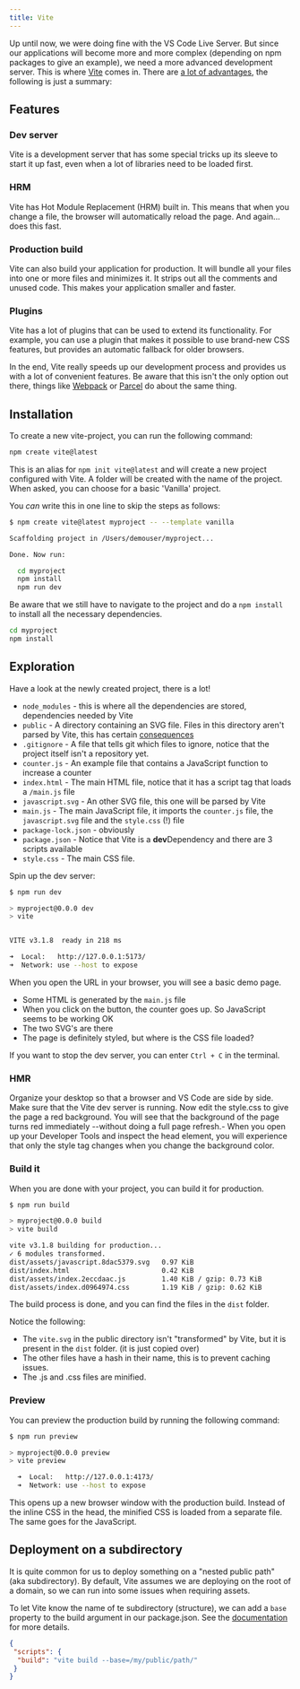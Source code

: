 ```yaml
---
title: Vite
---
```


Up until now, we were doing fine with the VS Code Live Server. But since our applications will become more and more complex (depending on npm packages to give an example), we need a more advanced development server. This is where [Vite](https://vitejs.dev/) comes in. There are [a lot of advantages](https://vitejs.dev/guide/why.html), the following is just a summary:

## Features

### Dev server

Vite is a development server that has some special tricks up its sleeve to start it up fast, even when a lot of libraries need to be loaded first.

### HRM

Vite has Hot Module Replacement (HRM) built in. This means that when you change a file, the browser will automatically reload the page. And again... does this fast.

### Production build

Vite can also build your application for production. It will bundle all your files into one or more files and minimizes it. It strips out all the comments and unused code. This makes your application smaller and faster.

### Plugins

Vite has a lot of plugins that can be used to extend its functionality. For example, you can use a plugin that makes it possible to use brand-new CSS features, but provides an automatic fallback for older browsers.

In the end, Vite really speeds up our development process and provides us with a lot of convenient features. Be aware that this isn't the only option out there, things like [Webpack](https://webpack.js.org/) or [Parcel](https://parceljs.org/) do about the same thing.

## Installation

To create a new vite-project, you can run the following command:

```bash
npm create vite@latest
```

This is an alias for `npm init vite@latest` and will create a new project configured with Vite. A folder will be created with the name of the project. When asked, you can choose for a basic 'Vanilla' project.

You _can_ write this in one line to skip the steps as follows:

```bash
$ npm create vite@latest myproject -- --template vanilla

Scaffolding project in /Users/demouser/myproject...

Done. Now run:

  cd myproject
  npm install
  npm run dev
```

Be aware that we still have to navigate to the project and do a `npm install` to install all the necessary dependencies.

```bash
cd myproject
npm install
```

## Exploration

Have a look at the newly created project, there is a lot!

- `node_modules` - this is where all the dependencies are stored, dependencies needed by Vite
- `public` - A directory containing an SVG file. Files in this directory aren't parsed by Vite, this has certain [consequences](https://vitejs.dev/guide/assets.html#the-public-directory)
- `.gitignore` - A file that tells git which files to ignore, notice that the project itself isn't a repository yet.
- `counter.js` - An example file that contains a JavaScript function to increase a counter
- `index.html` - The main HTML file, notice that it has a script tag that loads a `/main.js` file
- `javascript.svg` - An other SVG file, this one will be parsed by Vite
- `main.js` - The main JavaScript file, it imports the `counter.js` file, the `javascript.svg` file and the `style.css` (!) file
- `package-lock.json` - obviously
- `package.json` - Notice that Vite is a **dev**Dependency and there are 3 scripts available
- `style.css` - The main CSS file.

Spin up the dev server:

```bash
$ npm run dev

> myproject@0.0.0 dev
> vite


VITE v3.1.8  ready in 218 ms

➜  Local:   http://127.0.0.1:5173/
➜  Network: use --host to expose
```

When you open the URL in your browser, you will see a basic demo page.

- Some HTML is generated by the `main.js` file
- When you click on the button, the counter goes up. So JavaScript seems to be working OK
- The two SVG's are there
- The page is definitely styled, but where is the CSS file loaded?

If you want to stop the dev server, you can enter `Ctrl + C` in the terminal.

### HMR

Organize your desktop so that a browser and VS Code are side by side. Make sure that the Vite dev server is running. Now edit the style.css to give the page a red background. You will see that the background of the page turns red immediately --without doing a full page refresh.- When you open up your Developer Tools and inspect the head element, you will experience that only the style tag changes when you change the background color.

### Build it

When you are done with your project, you can build it for production.

```bash
$ npm run build

> myproject@0.0.0 build
> vite build

vite v3.1.8 building for production...
✓ 6 modules transformed.
dist/assets/javascript.8dac5379.svg   0.97 KiB
dist/index.html                       0.42 KiB
dist/assets/index.2eccdaac.js         1.40 KiB / gzip: 0.73 KiB
dist/assets/index.d0964974.css        1.19 KiB / gzip: 0.62 KiB
```

The build process is done, and you can find the files in the `dist` folder.

Notice the following:

- The `vite.svg` in the public directory isn't "transformed" by Vite, but it is present in the `dist` folder. (it is just copied over)
- The other files have a hash in their name, this is to prevent caching issues.
- The .js and .css files are minified.

### Preview

You can preview the production build by running the following command:

```bash
$ npm run preview

> myproject@0.0.0 preview
> vite preview

  ➜  Local:   http://127.0.0.1:4173/
  ➜  Network: use --host to expose
```

This opens up a new browser window with the production build. Instead of the inline CSS in the head, the minified CSS is loaded from a separate file. The same goes for the JavaScript.

## Deployment on a subdirectory

It is quite common for us to deploy something on a "nested public path" (aka subdirectory). By default, Vite assumes we are deploying on the root of a domain, so we can run into some issues when requiring assets.

To let Vite know the name of te subdirectory (structure), we can add a `base` property to the build argument in our package.json. See the [documentation](https://vitejs.dev/guide/build.html#public-base-path) for more details.

```json
{
 "scripts": {
  "build": "vite build --base=/my/public/path/"
 }
}
```
